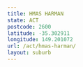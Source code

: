 ```yaml
---
title: HMAS HARMAN
state: ACT
postcode: 2600
latitude: -35.302911
longitude: 149.201072
url: /act/hmas-harman/
layout: suburb
---
```

